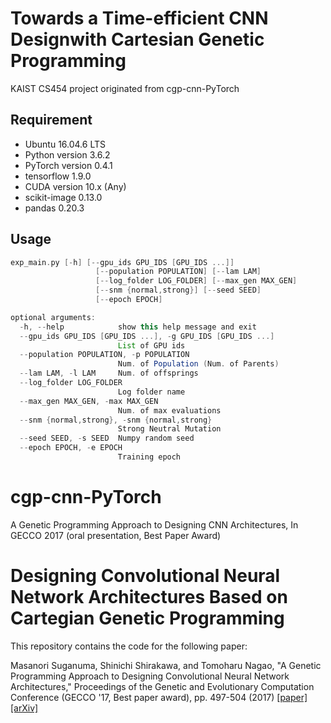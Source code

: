 # Towards a Time-efficient CNN Designwith Cartesian Genetic Programming
KAIST CS454 project originated from cgp-cnn-PyTorch

## Requirement

* Ubuntu 16.04.6 LTS
* Python version         3.6.2
* PyTorch version        0.4.1
* tensorflow             1.9.0
* CUDA version           10.x (Any)
* scikit-image           0.13.0
* pandas                 0.20.3


## Usage

```groovy
exp_main.py [-h] [--gpu_ids GPU_IDS [GPU_IDS ...]]
                   [--population POPULATION] [--lam LAM]
                   [--log_folder LOG_FOLDER] [--max_gen MAX_GEN]
                   [--snm {normal,strong}] [--seed SEED]
                   [--epoch EPOCH]

optional arguments:
  -h, --help            show this help message and exit
  --gpu_ids GPU_IDS [GPU_IDS ...], -g GPU_IDS [GPU_IDS ...]
                        List of GPU ids
  --population POPULATION, -p POPULATION
                        Num. of Population (Num. of Parents)
  --lam LAM, -l LAM     Num. of offsprings
  --log_folder LOG_FOLDER
                        Log folder name
  --max_gen MAX_GEN, -max MAX_GEN
                        Num. of max evaluations
  --snm {normal,strong}, -snm {normal,strong}
                        Strong Neutral Mutation
  --seed SEED, -s SEED  Numpy random seed
  --epoch EPOCH, -e EPOCH
                        Training epoch
```

# cgp-cnn-PyTorch
A Genetic Programming Approach to Designing CNN Architectures, In GECCO 2017 (oral presentation, Best Paper Award)

# Designing Convolutional Neural Network Architectures Based on Cartegian Genetic Programming

This repository contains the code for the following paper:

Masanori Suganuma, Shinichi Shirakawa, and Tomoharu Nagao, "A Genetic Programming Approach to Designing Convolutional Neural Network Architectures," 
Proceedings of the Genetic and Evolutionary Computation Conference (GECCO '17, Best paper award), pp. 497-504 (2017) [[paper]](https://doi.org/10.1145/3071178.3071229) [[arXiv]](https://arxiv.org/abs/1704.00764)
